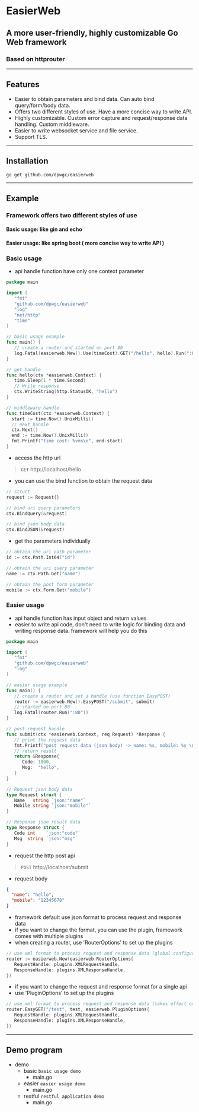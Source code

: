 # EasierWeb

## A more user-friendly, highly customizable Go Web framework

### Based on httprouter

***

## Features
* Easier to obtain parameters and bind data. Can auto bind query/form/body data.
* Offers two different styles of use. Have a more concise way to write API.
* Highly customizable. Custom error capture and request/response data handling. Custom middleware.
* Easier to write websocket service and file service.
* Support TLS.

***

## Installation

```
go get github.com/dpwgc/easierweb
```

***

## Example

### Framework offers two different styles of use

#### Basic usage: like gin and echo
#### Easier usage: like spring boot ( more concise way to write API )

### Basic usage

* api handle function have only one context parameter

```go
package main

import (
   "fmt"
   "github.com/dpwgc/easierweb"
   "log"
   "net/http"
   "time"
)

// basic usage example
func main() {
   // create a router and started on port 80
   log.Fatal(easierweb.New().Use(timeCost).GET("/hello", hello).Run(":80"))
}

// get handle
func hello(ctx *easierweb.Context) {
   time.Sleep(1 * time.Second)
   // Write response
   ctx.WriteString(http.StatusOK, "hello")
}

// middleware handle
func timeCost(ctx *easierweb.Context) {
  start := time.Now().UnixMilli()
  // next handle
  ctx.Next()
  end := time.Now().UnixMilli()
  fmt.Printf("time cost: %vms\n", end-start)
}
```

* access the http url

> `GET` http://localhost/hello

* you can use the bind function to obtain the request data

```go
// struct
request := Request{}

// bind uri query parameters
ctx.BindQuery(&request)

// bind json body data
ctx.BindJSON(&request)
```

* get the parameters individually

```go
// obtain the uri path parameter
id := ctx.Path.Int64("id")

// obtain the uri query parameter
name := ctx.Path.Get("name")

// obtain the post form parameter
mobile := ctx.Form.Get("mobile")
```

### Easier usage

* api handle function has input object and return values
* easier to write api code, don't need to write logic for binding data and writing response data. framework will help you do this

```go
package main

import (
   "fmt"
   "github.com/dpwgc/easierweb"
   "log"
)

// easier usage example
func main() {
   // create a router and set a handle (use function EasyPOST)
   router := easierweb.New().EasyPOST("/submit", submit)
   // started on port 80
   log.Fatal(router.Run(":80"))
}

// post request handle
func submit(ctx *easierweb.Context, req Request) *Response {
   // print the request data
   fmt.Printf("post request data (json body) -> name: %s, mobile: %s \n", req.Name, req.Mobile)
   // return result
   return &Response{
      Code: 1000,
      Msg:  "hello",
   }
}

// Request json body data
type Request struct {
   Name   string `json:"name"`
   Mobile string `json:"mobile"`
}

// Response json result data
type Response struct {
   Code int    `json:"code"`
   Msg  string `json:"msg"`
}
```

* request the http post api

> `POST` http://localhost/submit

* request body

```json
{
  "name": "hello",
  "mobile": "12345678"
}
```

* framework default use json format to process request and response data
* if you want to change the format, you can use the plugin, framework comes with multiple plugins
* when creating a router, use 'RouterOptions' to set up the plugins

```go
// use xml format to process request and response data (global configuration, takes effect for all api)
router := easierweb.New(easierweb.RouterOptions{
   RequestHandle: plugins.XMLRequestHandle,
   ResponseHandle: plugins.XMLResponseHandle,
})
```

* if you want to change the request and response format for a single api
* use 'PluginOptions' to set up the plugins

```go
// use xml format to process request and response data (takes effect only for this api)
router.EasyGET("/test", test, easierweb.PluginOptions{
   RequestHandle: plugins.XMLRequestHandle,
   ResponseHandle: plugins.XMLResponseHandle,
})
```

***

## Demo program

* demo
  * basic `basic usage demo`
    * main.go
  * easier `easier usage demo`
    * main.go
  * restful `restful application demo`
    * main.go